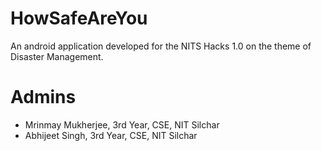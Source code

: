 # HowSafeAreYou
An android application developed for the NITS Hacks 1.0 on the theme of Disaster Management.

# Admins
<ul>
<li>Mrinmay Mukherjee, 3rd Year, CSE, NIT Silchar
<li>Abhijeet Singh, 3rd Year, CSE, NIT Silchar
</ul>

